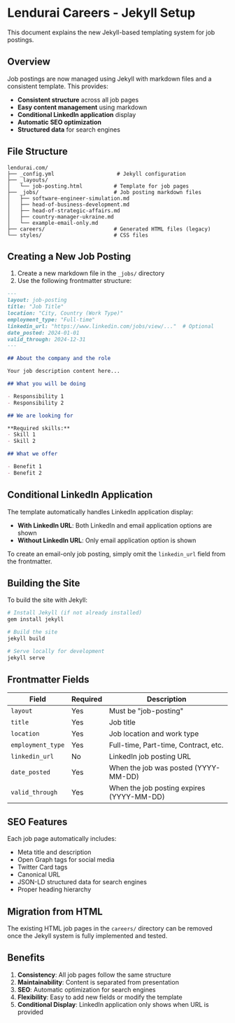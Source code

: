 # Lendurai Careers - Jekyll Setup

This document explains the new Jekyll-based templating system for job postings.

## Overview

Job postings are now managed using Jekyll with markdown files and a consistent template. This provides:

- **Consistent structure** across all job pages
- **Easy content management** using markdown
- **Conditional LinkedIn application** display
- **Automatic SEO optimization**
- **Structured data** for search engines

## File Structure

```
lendurai.com/
├── _config.yml                    # Jekyll configuration
├── _layouts/
│   └── job-posting.html          # Template for job pages
├── _jobs/                        # Job posting markdown files
│   ├── software-engineer-simulation.md
│   ├── head-of-business-development.md
│   ├── head-of-strategic-affairs.md
│   ├── country-manager-ukraine.md
│   └── example-email-only.md
├── careers/                      # Generated HTML files (legacy)
└── styles/                       # CSS files
```

## Creating a New Job Posting

1. Create a new markdown file in the `_jobs/` directory
2. Use the following frontmatter structure:

```markdown
---
layout: job-posting
title: "Job Title"
location: "City, Country (Work Type)"
employment_type: "Full-time"
linkedin_url: "https://www.linkedin.com/jobs/view/..."  # Optional
date_posted: 2024-01-01
valid_through: 2024-12-31
---

## About the company and the role

Your job description content here...

## What you will be doing

- Responsibility 1
- Responsibility 2

## We are looking for

**Required skills:**
- Skill 1
- Skill 2

## What we offer

- Benefit 1
- Benefit 2
```

## Conditional LinkedIn Application

The template automatically handles LinkedIn application display:

- **With LinkedIn URL**: Both LinkedIn and email application options are shown
- **Without LinkedIn URL**: Only email application option is shown

To create an email-only job posting, simply omit the `linkedin_url` field from the frontmatter.

## Building the Site

To build the site with Jekyll:

```bash
# Install Jekyll (if not already installed)
gem install jekyll

# Build the site
jekyll build

# Serve locally for development
jekyll serve
```

## Frontmatter Fields

| Field | Required | Description |
|-------|----------|-------------|
| `layout` | Yes | Must be "job-posting" |
| `title` | Yes | Job title |
| `location` | Yes | Job location and work type |
| `employment_type` | Yes | Full-time, Part-time, Contract, etc. |
| `linkedin_url` | No | LinkedIn job posting URL |
| `date_posted` | Yes | When the job was posted (YYYY-MM-DD) |
| `valid_through` | Yes | When the job posting expires (YYYY-MM-DD) |

## SEO Features

Each job page automatically includes:

- Meta title and description
- Open Graph tags for social media
- Twitter Card tags
- Canonical URL
- JSON-LD structured data for search engines
- Proper heading hierarchy

## Migration from HTML

The existing HTML job pages in the `careers/` directory can be removed once the Jekyll system is fully implemented and tested.

## Benefits

1. **Consistency**: All job pages follow the same structure
2. **Maintainability**: Content is separated from presentation
3. **SEO**: Automatic optimization for search engines
4. **Flexibility**: Easy to add new fields or modify the template
5. **Conditional Display**: LinkedIn application only shows when URL is provided 